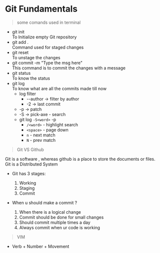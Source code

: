 # Git Fundamentals

> some comands used in terminal

- git init  
  To Initialize empty Git repository
- git add .  
  Command used for staged changes
- git reset  
  To unstage the changes
- git commit -m "Type the msg here"  
  This command is to commit the changes with a message
- git status  
  To know the status
- git log  
  To know what are all the commits made till now
  - log filter
    - --author -> filter by author
    - -2 -> last commit
  - -p -> patch
  - -S -> pick-axe - search
  - git log `-S<word>` -p
    - `/<word>` - highlight search
    - `<space>` - page down
    - `n` - next match
    - `N` - prev match

> Git VS Github

Git is a software , whereas github is a place to store the documents or files.  
Git is a Distributed System

- Git has 3 stages:

  1. Working
  2. Staging
  3. Commit

- When u should make a commit ?

  1. When there is a logical change
  2. Commit should be done for small changes
  3. Should commit multiple times a day
  4. Always commit when ur code is working

> VIM

- Verb + Number + Movement
